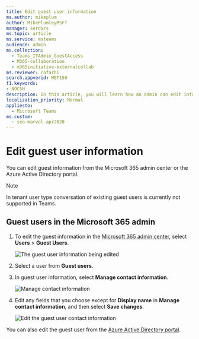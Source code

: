 ```yaml
---
title: Edit guest user information
ms.author: mikeplum
author: MikePlumleyMSFT
manager: serdars
ms.topic: article
ms.service: msteams
audience: admin
ms.collection: 
  - Teams_ITAdmin_GuestAccess
  - M365-collaboration
  - m365initiative-externalcollab
ms.reviewer: rafarhi
search.appverid: MET150
f1.keywords:
- NOCSH
description: In this article, you will learn how an admin can edit information about guest users in the Azure Active Directory portal.
localization_priority: Normal
appliesto: 
  - Microsoft Teams
ms.custom: 
  - seo-marvel-apr2020
---
```


# Edit guest user information

You can edit guest information from the Microsoft 365 admin center or the Azure Active Directory portal.

> [!NOTE]
> In tenant user type conversation of existing guest users is currently not supported in Teams.

## Guest users in the Microsoft 365 admin

1. To edit the guest information in the [Microsoft 365 admin center](https://admin.microsoft.com), select **Users** > **Guest Users**.

   ![The guest user information being edited](media/access-guest-user.png)

2. Select a user from **Guest users**.

3. In guest user information, select **Manage contact information**.

   ![Manage contact information ](media/guest-user-data1.png)

4. Edit any fields that you choose except for **Display name** in **Manage contact information**, and then select **Save changes**.

   ![Edit the guest user contact information](media/manage-guest-contact.png)

You can also edit the guest user from the [Azure Active Directory portal](https://aad.portal.azure.com/#blade/Microsoft_AAD_IAM/UsersManagementMenuBlade/MsGraphUsers).
